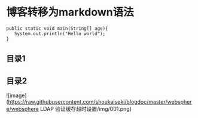 # 博客转移为markdown语法

```
public static void main(String[] age){
   System.out.println("Hello world");
}
```

## 目录1

## 目录2

![image](https://raw.githubusercontent.com/shoukaiseki/blogdoc/master/websphere/websphere LDAP 验证缓存超时设置/img/001.png)
